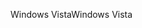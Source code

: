 <span data-ttu-id="7e17f-101">Windows Vista</span><span class="sxs-lookup"><span data-stu-id="7e17f-101">Windows Vista</span></span>